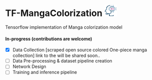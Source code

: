 # TF-MangaColorization ![](Media/AI_icon.png)
Tensorflow implementation of Manga colorization model
#### In-progress (contributions are welcome)
- [x] Data Collection [scraped open source colored One-piece manga collection] link to the will be shared soon..
- [ ] Data Pre-processing & dataset pipeline creation
- [ ] Network Design
- [ ] Training and inference pipeline
